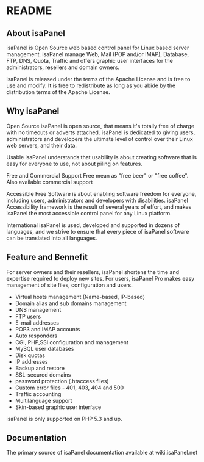 README
======

About isaPanel
------------

isaPanel is Open Source web based control panel for Linux based server 
management. isaPanel manage Web, Mail (POP and/or IMAP), Database, FTP, 
DNS, Quota, Traffic and offers graphic user interfaces for the 
administrators, resellers and domain owners.

isaPanel is released under the terms of the Apache License and is free 
to use and modify. It is free to redistribute as long as you abide by 
the distribution terms of the Apache License.

Why isaPanel
------------

Open Source
  isaPanel is open source, that means it's totally free of charge with 
  no timeouts or adverts attached. isaPanel is dedicated to giving users, 
  administrators and developers the ultimate level of control over their 
  Linux web servers, and their data.

Usable
  isaPanel understands that usability is about creating software that is 
  easy for everyone to use, not about piling on features.

Free and Commercial Support 
  Free mean as "free beer" or "free coffee". Also available commercial support

Accessible
  Free Software is about enabling software freedom for everyone, including 
  users, administrators and developers with disabilities. isaPanel Accessibility 
  framework is the result of several years of effort, and makes isaPanel 
  the most accessible control panel for any Linux platform.
  
International
  isaPanel is used, developed and supported in dozens of languages, and 
  we strive to ensure that every piece of isaPanel software can be 
  translated into all languages.


Feature and Bennefit
--------------------

For server owners and their resellers, isaPanel shortens the time and 
expertise required to deploy new sites. For users, isaPanel Pro makes 
easy management of site files, configuration and users.

  - Virtual hosts management (Name-based, IP-based)
  - Domain alias and sub domains management
  - DNS management
  - FTP users
  - E-mail addresses
  - POP3 and IMAP accounts
  - Auto responders
  - CGI, PHP,SSI configuration and management
  - MySQL user databases
  - Disk quotas
  - IP addresses
  - Backup and restore
  - SSL-secured domains
  - password protection (.htaccess files)
  - Custom error files - 401, 403, 404 and 500
  - Traffic accounting
  - Multilanguage support
  - Skin-based graphic user interface

isaPanel is only supported on PHP 5.3 and up.


Documentation
-------------

The primary source of isaPanel documentation available at wiki.isaPanel.net
